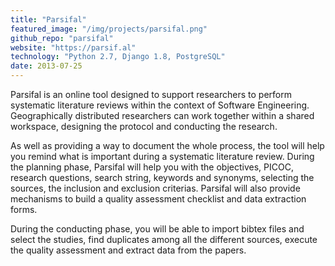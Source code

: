 ```yaml
---
title: "Parsifal"
featured_image: "/img/projects/parsifal.png"
github_repo: "parsifal"
website: "https://parsif.al"
technology: "Python 2.7, Django 1.8, PostgreSQL"
date: 2013-07-25
---
```


Parsifal is an online tool designed to support researchers to perform systematic literature reviews within the context
of Software Engineering. Geographically distributed researchers can work together within a shared workspace, designing
the protocol and conducting the research.

As well as providing a way to document the whole process, the tool will help you remind what is important during a
systematic literature review. During the planning phase, Parsifal will help you with the objectives, PICOC, research
questions, search string, keywords and synonyms, selecting the sources, the inclusion and exclusion criterias. Parsifal
will also provide mechanisms to build a quality assessment checklist and data extraction forms.

During the conducting phase, you will be able to import bibtex files and select the studies, find duplicates among all
the different sources, execute the quality assessment and extract data from the papers.